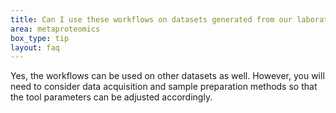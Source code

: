 ```yaml
---
title: Can I use these workflows on datasets generated from our laboratory?
area: metaproteomics
box_type: tip
layout: faq
---
```


Yes, the workflows can be used on other datasets as well. However, you will need to consider data acquisition and sample preparation methods so that the tool parameters can be adjusted accordingly.
